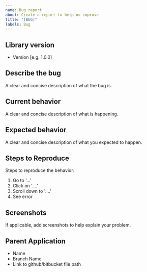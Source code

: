 ```yaml
---
name: Bug report
about: Create a report to help us improve
title: "[BUG]"
labels: Bug
---
```


## Library version
 - Version [e.g. 1.0.0]
 
## Describe the bug
A clear and concise description of what the bug is.

## Current behavior
A clear and concise description of what is happening.

## Expected behavior
A clear and concise description of what you expected to happen.

## Steps to Reproduce
Steps to reproduce the behavior:
1. Go to '...'
2. Click on '....'
3. Scroll down to '....'
4. See error

## Screenshots
If applicable, add screenshots to help explain your problem.

## Parent Application
 - Name
 - Branch Name
 - Link to github/bitbucket file path
